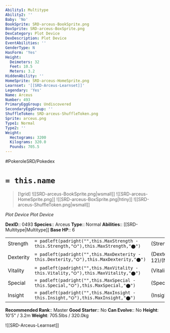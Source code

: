 ```yaml
---
Ability1: Multitype
Ability2: ''
Baby: 'No'
BookSprite: SRD-arceus-BookSprite.png
BoxSprite: SRD-arceus-BoxSprite.png
DexCategory: Plot Device
DexDescription: Plot Device
EventAbilities: ''
GenderType: N
HasForm: 'Yes'
Height:
  Deimeters: 32
  Feet: 10.5
  Meters: 3.2
HiddenAbility: ''
HomeSprite: SRD-arceus-HomeSprite.png
Learnset: '[[SRD-Arceus-Learnset]]'
Legendary: 'Yes'
Name: Arceus
Number: 493
PrimaryEggGroup: Undiscovered
SecondaryEggGroup: ''
ShuffleToken: SRD-arceus-ShuffleToken.png
Sprite: arceus.png
Type1: Normal
Type2: ''
Weight:
  Hectograms: 3200
  Kilograms: 320.0
  Pounds: 705.5
---
```


#PokeroleSRD/Pokedex

# `= this.name`

> [!grid]
> ![[SRD-arceus-BookSprite.png|wsmall]]
> ![[SRD-arceus-HomeSprite.png]]
> ![[SRD-arceus-BoxSprite.png|htiny]]
> ![[SRD-arceus-ShuffleToken.png|wsmall]]


*Plot Device*
*Plot Device*

**DexID**:: 0493
**Species**:: Arceus
**Type**:: Normal
**Abilities**:: [[SRD-Multitype|Multitype]]
**Base HP**:: 6

|           |                                                                                        |                                          |
| --------- | -------------------------------------------------------------------------------------- | ---------------------------------------- |
| Strength  | `= padleft(padright("",this.MaxStrength - this.Strength,"⭘"),this.MaxStrength,"⬤")`    | (Strength::12)/(MaxStrength::12)   |
| Dexterity | `= padleft(padright("",this.MaxDexterity - this.Dexterity,"⭘"),this.MaxDexterity,"⬤")` | (Dexterity:: 12)/(MaxDexterity::12) |
| Vitality  | `= padleft(padright("",this.MaxVitality - this.Vitality,"⭘"),this.MaxVitality,"⬤")`    | (Vitality::12)/(MaxVitality::12)   |
| Special   | `= padleft(padright("",this.MaxSpecial - this.Special,"⭘"),this.MaxSpecial,"⬤")`       | (Special::12)/(MaxSpecial::12)     |
| Insight   | `= padleft(padright("",this.MaxInsight - this.Insight,"⭘"),this.MaxInsight,"⬤")`       | (Insight::12)/(MaxInsight::12)     |


**Recommended Rank**:: Master
**Good Starter**:: No
**Can Evolve**:: No
**Height**: 10'5" / 3.2m
**Weight**: 705.5lbs / 320.0kg

![[SRD-Arceus-Learnset]]
